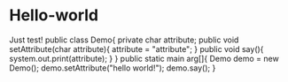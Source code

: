 # Hello-world
Just test!
public class Demo{
  private char attribute;
  public void setAttribute(char attribute){
  attribute = "attribute";
  }
  public void say(){
    system.out.print(attribute);
  }
  }
  public static main arg[]{
  Demo demo = new Demo();
  demo.setAttribute("hello world!");
  demo.say();
  }
